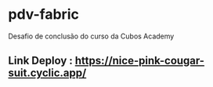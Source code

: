 
# pdv-fabric
Desafio de conclusão do curso da Cubos Academy

## Link Deploy : https://nice-pink-cougar-suit.cyclic.app/
